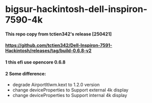 # bigsur-hackintosh-dell-inspiron-7590-4k

#### This repo copy from tctien342's release [250421] 
#### https://github.com/tctien342/Dell-Inspiron-7591-Hackintosh/releases/tag/build-0.6.8-v2

#### 1 this efi use opencore 0.6.8 
#### 2 Some difference:
* degrade AirportItlwm.kext to 1.2.0 version
* change deviceProperties to Support external 4k display
* change deviceProperties to Support internal 4k display
